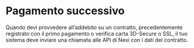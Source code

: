 # Pagamento successivo
Quando devi provvedere all’addebito su un contratto, precedentemente registrato con il primo pagamento o verifica carta 3D-Secure o SSL, il tuo sistema deve inviare una chiamata alle API di Nexi con i dati del contratto.